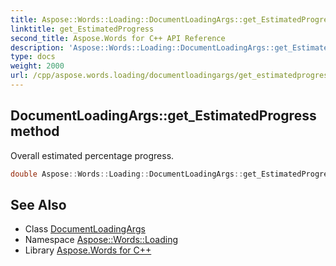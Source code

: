 ```yaml
---
title: Aspose::Words::Loading::DocumentLoadingArgs::get_EstimatedProgress method
linktitle: get_EstimatedProgress
second_title: Aspose.Words for C++ API Reference
description: 'Aspose::Words::Loading::DocumentLoadingArgs::get_EstimatedProgress method. Overall estimated percentage progress in C++.'
type: docs
weight: 2000
url: /cpp/aspose.words.loading/documentloadingargs/get_estimatedprogress/
---
```

## DocumentLoadingArgs::get_EstimatedProgress method


Overall estimated percentage progress.

```cpp
double Aspose::Words::Loading::DocumentLoadingArgs::get_EstimatedProgress() const
```

## See Also

* Class [DocumentLoadingArgs](../)
* Namespace [Aspose::Words::Loading](../../)
* Library [Aspose.Words for C++](../../../)
